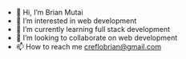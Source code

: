 - 👋 Hi, I’m Brian Mutai
- 👀 I’m interested in web development
- 🌱 I’m currently learning full stack development
- 💞️ I’m looking to collaborate on web development
- 📫 How to reach me creflobrian@gmail.com


<!---
Brio97/Brio97 is a ✨ special ✨ repository because its `README.md` (this file) appears on your GitHub profile.
You can click the Preview link to take a look at your changes.
--->
